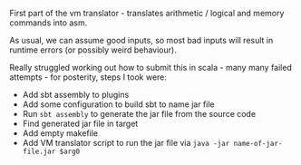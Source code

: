 First part of the vm translator - translates arithmetic / logical and memory commands into asm.

As usual, we can assume good inputs, so most bad inputs will result in runtime errors (or possibly weird behaviour).

Really struggled working out how to submit this in scala - many many failed attempts - for posterity, steps I took were:

* Add sbt assembly to plugins
* Add some configuration to build sbt to name jar file
* Run `sbt assembly` to generate the jar file from the source code
* Find generated jar file in target 
* Add empty makefile
* Add VM translator script to run the jar file via `java -jar name-of-jar-file.jar $arg0`


